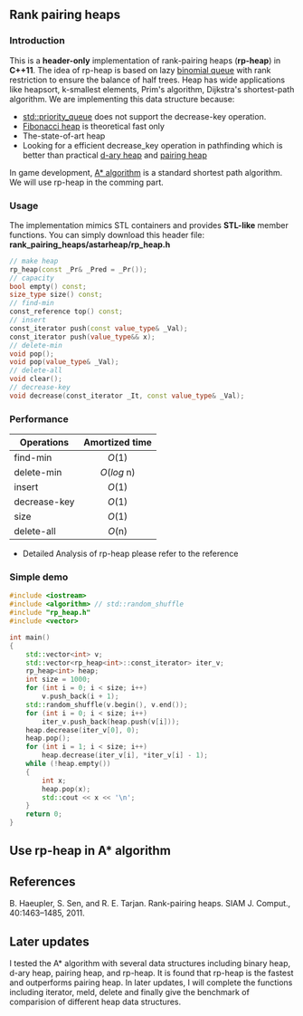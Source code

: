 ## Rank pairing heaps

### Introduction
This is a **header-only** implementation of rank-pairing heaps (**rp-heap**) in **C++11**. The idea of rp-heap is based on lazy [binomial queue](https://en.wikipedia.org/wiki/Binomial_heap) with rank restriction to ensure the balance of half trees. Heap has wide applications like heapsort, k-smallest elements, Prim's algorithm, Dijkstra's shortest-path algorithm. We are implementing this data structure because:

* [std::priority_queue](http://www.cplusplus.com/reference/queue/priority_queue/) does not support the decrease-key operation.
* [Fibonacci heap](https://en.wikipedia.org/wiki/Fibonacci_heap) is theoretical fast only
* The-state-of-art heap
* Looking for a efficient decrease_key operation in pathfinding which is better than practical [d-ary heap](https://en.wikipedia.org/wiki/D-ary_heap) and [pairing heap](https://en.wikipedia.org/wiki/Pairing_heap)

In game development, [A* algorithm](https://en.wikipedia.org/wiki/A*_search_algorithm) is a standard shortest path algorithm. We will use rp-heap in the comming part.

### Usage
The implementation mimics STL containers and provides **STL-like** member functions. 
You can simply download this header file:
**rank_pairing_heaps/astarheap/rp_heap.h**
```C++
// make heap
rp_heap(const _Pr& _Pred = _Pr());
// capacity
bool empty() const;
size_type size() const;
// find-min
const_reference top() const;
// insert
const_iterator push(const value_type& _Val);
const_iterator push(value_type&& x);
// delete-min
void pop();
void pop(value_type& _Val);
// delete-all
void clear();
// decrease-key
void decrease(const_iterator _It, const value_type& _Val);
```

### Performance
| Operations    | Amortized time|
| ------------- |:-------------:|
|find-min|*O*(1)|
|delete-min|*O*(*log* n)|
|insert|*O*(1)|
|decrease-key|*O*(1)|
|size|*O*(1)|
|delete-all|*O*(n)|
* Detailed Analysis of rp-heap please refer to the reference

### Simple demo

```C++
#include <iostream>
#include <algorithm> // std::random_shuffle
#include "rp_heap.h"
#include <vector>

int main()
{
	std::vector<int> v;
	std::vector<rp_heap<int>::const_iterator> iter_v;
	rp_heap<int> heap;
	int size = 1000;
	for (int i = 0; i < size; i++)
		v.push_back(i + 1);
	std::random_shuffle(v.begin(), v.end());
	for (int i = 0; i < size; i++)
		iter_v.push_back(heap.push(v[i]));
	heap.decrease(iter_v[0], 0);
	heap.pop();
	for (int i = 1; i < size; i++)
		heap.decrease(iter_v[i], *iter_v[i] - 1);
	while (!heap.empty())
	{
		int x;
		heap.pop(x);
		std::cout << x << '\n';
	}
	return 0;
}
```

## Use rp-heap in A* algorithm

## References
B. Haeupler, S. Sen, and R. E. Tarjan. Rank-pairing heaps. SIAM J. Comput., 40:1463–1485, 2011.

## Later updates
I tested the A* algorithm with several data structures including binary heap, d-ary heap, pairing heap, and rp-heap. It is found that rp-heap is the fastest and outperforms pairing heap. In later updates, I will complete the functions including iterator, meld, delete and finally give the benchmark of comparision of different heap data structures.
